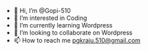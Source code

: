 - 👋 Hi, I’m @Gopi-510
- 👀 I’m interested in Coding
- 🌱 I’m currently learning Wordpress
- 💞️ I’m looking to collaborate on Wordpress
- 📫 How to reach me pgkraju.510@gmail.com

<!---
Gopi-510/Gopi-510 is a ✨ special ✨ repository because its `README.md` (this file) appears on your GitHub profile.
You can click the Preview link to take a look at your changes.
--->
